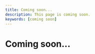 ```yaml
---
title: Coming soon...
description: This page is coming soon.
keywords: [coming soon]
---
```

# Coming soon...
